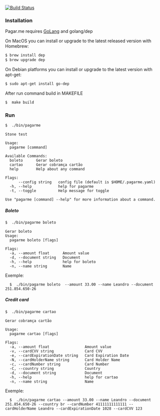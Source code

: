 [![Build Status](https://pagar.me/static/logo_pagarme-f40e836118f75338095ebb5b461cd5ed.svg)](https://pagar.me/static/logo_pagarme-f40e836118f75338095ebb5b461cd5ed.svg)


### Installation

Pagar.me requires [GoLang](https://golang.org/) and golang/dep

On MacOS you can install or upgrade to the latest released version with Homebrew:
```sh
$ brew install dep
$ brew upgrade dep
```
On Debian platforms you can install or upgrade to the latest version with apt-get:
```sh
$ sudo apt-get install go-dep
```
After run command build in MAKEFILE
```sh
$  make build
```
### Run
```sh
$  ./bin/pagarme
```

```
Stone test

Usage:
  pagarme [command]

Available Commands:
  boleto      Gerar boleto
  cartao      Gerar cobramça cartão
  help        Help about any command

Flags:
      --config string   config file (default is $HOME/.pagarme.yaml)
  -h, --help            help for pagarme
  -t, --toggle          Help message for toggle

Use "pagarme [command] --help" for more information about a command.
```

##### Boleto

```sh
$  ./bin/pagarme boleto
```
```
Gerar boleto
Usage:
  pagarme boleto [flags]

Flags:
  -a, --amount float      Amount value
  -d, --document string   Document
  -h, --help              help for boleto
  -n, --name string       Name
```

Exemple:
```
  $  ./bin/pagarme boleto  --amount 33.00 --name Leandro --document 251.854.650-26
```

##### Credit card

```sh
$  ./bin/pagarme cartao
```
```
Gerar cobramça cartão

Usage:
  pagarme cartao [flags]

Flags:
  -a, --amount float                Amount value
  -v, --cardCVV string              Card CVV
  -e, --cardExpirationDate string   Card Expiration Date
  -N, --cardHolderName string       Card Holder Name
  -c, --cardNumber string           Card Number
  -C, --country string              Country
  -d, --document string             Document
  -h, --help                        help for cartao
  -n, --name string                 Name
```

Exemple:
```
  $  ./bin/pagarme cartao --amount 33.00 --name Leandro --document 251.854.650-26 --country br --cardNumber 41111111111111 --cardHolderName Leandro --cardExpirationDate 1028 --cardCVV 123
```
